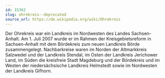 ```yaml
---
id: 15362
slug: ohrekreis--deprecated
source_url: https://de.wikipedia.org/wiki/Ohrekreis
---
```


Der Ohrekreis war ein Landkreis im Nordwesten des Landes Sachsen-Anhalt. Am 1. Juli 2007 wurde er im Rahmen der Kreisgebietsreform in Sachsen-Anhalt mit dem Bördekreis zum neuen Landkreis Börde zusammengelegt. Nachbarkreise waren im Norden der Altmarkkreis Salzwedel und der Landkreis Stendal, im Osten der Landkreis Jerichower Land, im Süden die kreisfreie Stadt Magdeburg und der Bördekreis und im Westen der niedersächsische Landkreis Helmstedt sowie im Nordwesten der Landkreis Gifhorn.

